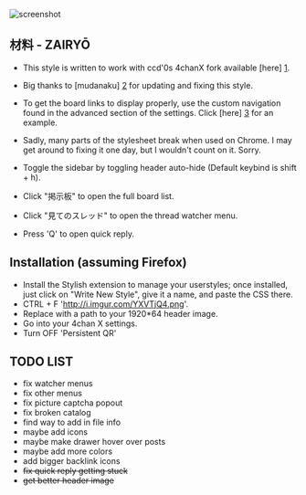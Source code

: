![screenshot](https://raw.githubusercontent.com/commit-sudoku/zairyou/master/screenshot.png)

材料 - ZAIRYŌ
-----------

* This style is written to work with ccd'0s 4chanX fork available [here] [1].

* Big thanks to [mudanaku] [2] for updating and fixing this style.

* To get the board links to display properly, use the custom navigation found in the advanced section of the settings. Click [here] [3] for an example.

* Sadly, many parts of the stylesheet break when used on Chrome. I may get around to fixing it one day, but I wouldn't count on it. Sorry.

* Toggle the sidebar by toggling header auto-hide (Default keybind is shift + h).

* Click "掲示板" to open the full board list.

* Click "見てのスレッド" to open the thread watcher menu.

* Press 'Q' to open quick reply.

Installation (assuming Firefox)
-------------------------------

* Install the Stylish extension to manage your userstyles; once installed, just click on "Write New Style", give it a name, and paste the CSS there.
* CTRL + F 'http://i.imgur.com/YXVTjQ4.png'.
* Replace with a path to your 1920*64 header image.
* Go into your 4chan X settings.
* Turn OFF 'Persistent QR'

TODO LIST
-------------------------------
* fix watcher menus
* fix other menus
* fix picture captcha popout
* fix broken catalog
* find way to add in file info
* maybe add icons
* maybe make drawer hover over posts
* maybe add more colors
* add bigger backlink icons
* ~~fix quick reply getting stuck~~
* ~~get better header image~~

[1]: https://github.com/ccd0/4chan-x
[2]: https://github.com/mudanaku/
[3]: http://i.imgur.com/opfVRLw.png
